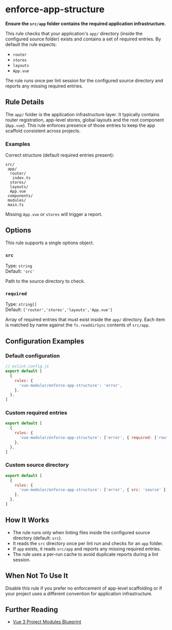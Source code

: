 # enforce-app-structure

**Ensure the `src/app` folder contains the required application infrastructure.**

This rule checks that your application's `app/` directory (inside the configured source folder) exists and contains a set of required entries. By default the rule expects:

- `router`
- `stores`
- `layouts`
- `App.vue`

The rule runs once per lint session for the configured source directory and reports any missing required entries.

## Rule Details

The `app/` folder is the application infrastructure layer. It typically contains router registration, app-level stores, global layouts and the root component (`App.vue`). This rule enforces presence of those entries to keep the app scaffold consistent across projects.

### Examples

Correct structure (default required entries present):

```text
src/
 app/
  router/
   index.ts
  stores/
  layouts/
  App.vue
 components/
 modules/
 main.ts
```

Missing `App.vue` or `stores` will trigger a report.

## Options

This rule supports a single options object.

### `src`

Type: `string`  
Default: `'src'`

Path to the source directory to check.

### `required`

Type: `string[]`  
Default: `['router','stores','layouts','App.vue']`

Array of required entries that must exist inside the `app/` directory. Each item is matched by name against the `fs.readdirSync` contents of `src/app`.

## Configuration Examples

### Default configuration

```js
// eslint.config.js
export default [
  {
    rules: {
      'vue-modular/enforce-app-structure': 'error',
    },
  },
]
```

### Custom required entries

```js
export default [
  {
    rules: {
      'vue-modular/enforce-app-structure': ['error', { required: ['router', 'stores', 'layouts', 'App.vue', 'plugins'] }],
    },
  },
]
```

### Custom source directory

```js
export default [
  {
    rules: {
      'vue-modular/enforce-app-structure': ['error', { src: 'source' }],
    },
  },
]
```

## How It Works

- The rule runs only when linting files inside the configured source directory (default: `src`).
- It reads the `src` directory once per lint run and checks for an `app` folder.
- If `app` exists, it reads `src/app` and reports any missing required entries.
- The rule uses a per-run cache to avoid duplicate reports during a lint session.

## When Not To Use It

Disable this rule if you prefer no enforcement of app-level scaffolding or if your project uses a different convention for application infrastructure.

## Further Reading

- [Vue 3 Project Modules Blueprint](../vue3-project-modules-blueprint.md)
